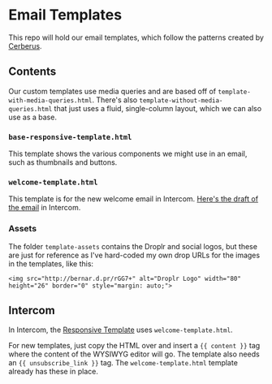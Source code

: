 # Email Templates
This repo will hold our email templates, which follow the patterns created by [Cerberus](http://tedgoas.github.io/Cerberus/).

## Contents
Our custom templates use media queries and are based off of `template-with-media-queries.html`. There's also `template-without-media-queries.html` that just uses a fluid, single-column layout, which we can also use as a base.

### `base-responsive-template.html`
This template shows the various components we might use in an email, such as thumbnails and buttons.

### `welcome-template.html`
This template is for the new welcome email in Intercom. [Here's the draft of the email](https://app.intercom.io/a/apps/604d24eb524b3aff74f79015ad1715189f0b38b4/messages/auto/5603181/edit) in Intercom.

### Assets
The folder `template-assets` contains the Droplr and social logos, but these are just for reference as I've hard-coded my own drop URLs for the images in the templates, like this:

`<img src="http://bernar.d.pr/rGG7+" alt="Droplr Logo" width="80" height="26" border="0" style="margin: auto;">`

## Intercom
In Intercom, the [Responsive Template](https://app.intercom.io/apps/604d24eb524b3aff74f79015ad1715189f0b38b4/custom_email_templates/8864) uses `welcome-template.html`.

For new templates, just copy the HTML over and insert a `{{ content }}` tag where the content of the WYSIWYG editor will go. The template also needs an `{{ unsubscribe_link }}` tag. The `welcome-template.html` template already has these in place.
